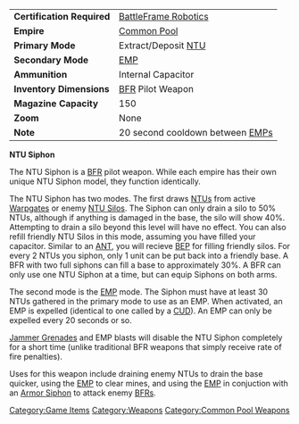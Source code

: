 |                            |                                                            |
| -------------------------- | ---------------------------------------------------------- |
| **Certification Required** | [BattleFrame Robotics](BattleFrame_Robotics.md) |
| **Empire**                 | [Common Pool](Common_Pool.md)                   |
| **Primary Mode**           | Extract/Deposit [NTU](NTU.md)                   |
| **Secondary Mode**         | [EMP](EMP.md)                                   |
| **Ammunition**             | Internal Capacitor                                         |
| **Inventory Dimensions**   | [BFR](BFR.md) Pilot Weapon                      |
| **Magazine Capacity**      | 150                                                        |
| **Zoom**                   | None                                                       |
| **Note**                   | 20 second cooldown between [EMPs](EMP.md)       |

**NTU Siphon**

The NTU Siphon is a [BFR](BFR.md) pilot weapon. While each
empire has their own unique NTU Siphon model, they function identically.

The NTU Siphon has two modes. The first draws [NTUs](NTU.md)
from active [Warpgates](Warpgate.md) or enemy [NTU
Silos](NTU_Silo.md). The Siphon can only drain a silo to 50%
NTUs, although if anything is damaged in the base, the silo will show
40%. Attempting to drain a silo beyond this level will have no effect.
You can also refill friendly NTU Silos in this mode, assuming you have
filled your capacitor. Similar to an [ANT](ANT.md), you will
recieve [BEP](BEP.md) for filling friendly silos. For every 2
NTUs you siphon, only 1 unit can be put back into a friendly base. A BFR
with two full siphons can fill a base to approximately 30%. A BFR can
only use one NTU Siphon at a time, but can equip Siphons on both arms.

The second mode is the [EMP](EMP.md) mode. The Siphon must have
at least 30 NTUs gathered in the primary mode to use as an EMP. When
activated, an EMP is expelled (identical to one called by a
[CUD](CUD.md)). An EMP can only be expelled every 20 seconds or
so.

[Jammer Grenades](Jammer_Grenade.md) and EMP blasts will disable
the NTU Siphon completely for a short time (unlike traditional BFR
weapons that simply receive rate of fire penalties).

Uses for this weapon include draining enemy NTUs to drain the base
quicker, using the [EMP](EMP.md) to clear mines, and using the
[EMP](EMP.md) in conjuction with an [Armor
Siphon](Armor_Siphon.md) to attack enemy [BFRs](BFR.md).

[Category:Game Items](Category:Game_Items.md)
[Category:Weapons](Category:Weapons.md) [Category:Common Pool
Weapons](Category:Common_Pool_Weapons.md)
